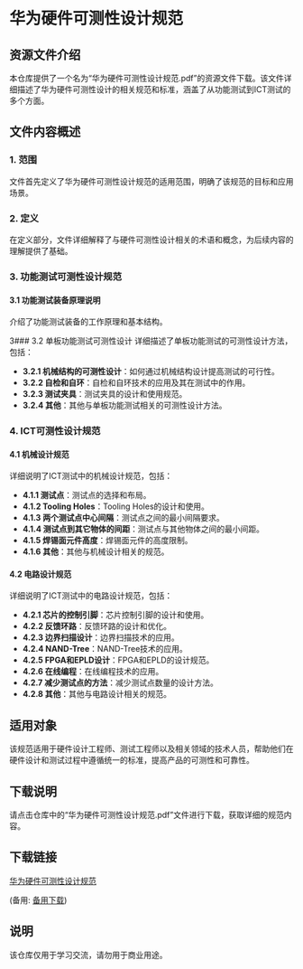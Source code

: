 # 华为硬件可测性设计规范

## 资源文件介绍

本仓库提供了一个名为“华为硬件可测性设计规范.pdf”的资源文件下载。该文件详细描述了华为硬件可测性设计的相关规范和标准，涵盖了从功能测试到ICT测试的多个方面。

## 文件内容概述

### 1. 范围
文件首先定义了华为硬件可测性设计规范的适用范围，明确了该规范的目标和应用场景。

### 2. 定义
在定义部分，文件详细解释了与硬件可测性设计相关的术语和概念，为后续内容的理解提供了基础。

### 3. 功能测试可测性设计规范
#### 3.1 功能测试装备原理说明
介绍了功能测试装备的工作原理和基本结构。

3### 3.2 单板功能测试可测性设计
详细描述了单板功能测试的可测性设计方法，包括：
- **3.2.1 机械结构的可测性设计**：如何通过机械结构设计提高测试的可行性。
- **3.2.2 自检和自环**：自检和自环技术的应用及其在测试中的作用。
- **3.2.3 测试夹具**：测试夹具的设计和使用规范。
- **3.2.4 其他**：其他与单板功能测试相关的可测性设计方法。

### 4. ICT可测性设计规范
#### 4.1 机械设计规范
详细说明了ICT测试中的机械设计规范，包括：
- **4.1.1 测试点**：测试点的选择和布局。
- **4.1.2 Tooling Holes**：Tooling Holes的设计和使用。
- **4.1.3 两个测试点中心间隔**：测试点之间的最小间隔要求。
- **4.1.4 测试点到其它物体的间距**：测试点与其他物体之间的最小间距。
- **4.1.5 焊锡面元件高度**：焊锡面元件的高度限制。
- **4.1.6 其他**：其他与机械设计相关的规范。

#### 4.2 电路设计规范
详细说明了ICT测试中的电路设计规范，包括：
- **4.2.1 芯片的控制引脚**：芯片控制引脚的设计和使用。
- **4.2.2 反馈环路**：反馈环路的设计和优化。
- **4.2.3 边界扫描设计**：边界扫描技术的应用。
- **4.2.4 NAND-Tree**：NAND-Tree技术的应用。
- **4.2.5 FPGA和EPLD设计**：FPGA和EPLD的设计规范。
- **4.2.6 在线编程**：在线编程技术的应用。
- **4.2.7 减少测试点的方法**：减少测试点数量的设计方法。
- **4.2.8 其他**：其他与电路设计相关的规范。

## 适用对象
该规范适用于硬件设计工程师、测试工程师以及相关领域的技术人员，帮助他们在硬件设计和测试过程中遵循统一的标准，提高产品的可测性和可靠性。

## 下载说明
请点击仓库中的“华为硬件可测性设计规范.pdf”文件进行下载，获取详细的规范内容。

## 下载链接
[华为硬件可测性设计规范](https://pan.quark.cn/s/a385b00789a4) 

(备用: [备用下载](https://pan.baidu.com/s/1Xnmsoex2vxWxtMVN0u3ezw?pwd=1234))

## 说明

该仓库仅用于学习交流，请勿用于商业用途。
